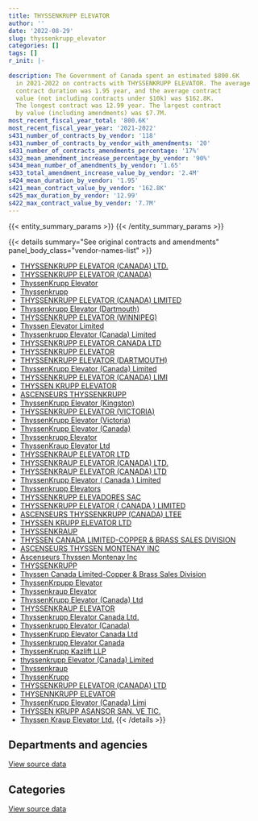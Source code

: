```yaml
---
title: THYSSENKRUPP ELEVATOR
author: ''
date: '2022-08-29'
slug: thyssenkrupp_elevator
categories: []
tags: []
r_init: |-
  
description: The Government of Canada spent an estimated $800.6K
  in 2021-2022 on contracts with THYSSENKRUPP ELEVATOR. The average
  contract duration was 1.95 year, and the average contract
  value (not including contracts under $10k) was $162.8K.
  The longest contract was 12.99 year. The largest contract
  by value (including amendments) was $7.7M.
most_recent_fiscal_year_total: '800.6K'
most_recent_fiscal_year_year: '2021-2022'
s431_number_of_contracts_by_vendor: '118'
s431_number_of_contracts_by_vendor_with_amendments: '20'
s431_number_of_contracts_amendments_percentage: '17%'
s432_mean_amendment_increase_percentage_by_vendor: '90%'
s434_mean_number_of_amendments_by_vendor: '1.65'
s433_total_amendment_increase_value_by_vendor: '2.4M'
s424_mean_duration_by_vendor: '1.95'
s421_mean_contract_value_by_vendor: '162.8K'
s425_max_duration_by_vendor: '12.99'
s422_max_contract_value_by_vendor: '7.7M'
---
```


<script src="/rmarkdown-libs/htmlwidgets/htmlwidgets.js"></script>
<link href="/rmarkdown-libs/datatables-css/datatables-crosstalk.css" rel="stylesheet" />
<script src="/rmarkdown-libs/datatables-binding/datatables.js"></script>
<script src="/rmarkdown-libs/jquery/jquery-3.6.0.min.js"></script>
<link href="/rmarkdown-libs/dt-core-bootstrap/css/dataTables.bootstrap.min.css" rel="stylesheet" />
<link href="/rmarkdown-libs/dt-core-bootstrap/css/dataTables.bootstrap.extra.css" rel="stylesheet" />
<script src="/rmarkdown-libs/dt-core-bootstrap/js/jquery.dataTables.min.js"></script>
<script src="/rmarkdown-libs/dt-core-bootstrap/js/dataTables.bootstrap.min.js"></script>
<link href="/rmarkdown-libs/crosstalk/css/crosstalk.min.css" rel="stylesheet" />
<script src="/rmarkdown-libs/crosstalk/js/crosstalk.min.js"></script>
<script src="/rmarkdown-libs/htmlwidgets/htmlwidgets.js"></script>
<link href="/rmarkdown-libs/datatables-css/datatables-crosstalk.css" rel="stylesheet" />
<script src="/rmarkdown-libs/datatables-binding/datatables.js"></script>
<script src="/rmarkdown-libs/jquery/jquery-3.6.0.min.js"></script>
<link href="/rmarkdown-libs/dt-core-bootstrap/css/dataTables.bootstrap.min.css" rel="stylesheet" />
<link href="/rmarkdown-libs/dt-core-bootstrap/css/dataTables.bootstrap.extra.css" rel="stylesheet" />
<script src="/rmarkdown-libs/dt-core-bootstrap/js/jquery.dataTables.min.js"></script>
<script src="/rmarkdown-libs/dt-core-bootstrap/js/dataTables.bootstrap.min.js"></script>
<link href="/rmarkdown-libs/crosstalk/css/crosstalk.min.css" rel="stylesheet" />
<script src="/rmarkdown-libs/crosstalk/js/crosstalk.min.js"></script>

{{< entity_summary_params >}}
{{< /entity_summary_params >}}

{{< details summary="See original contracts and amendments" panel_body_class="vendor-names-list" >}}
- [THYSSENKRUPP ELEVATOR (CANADA) LTD.](https://search.open.canada.ca/en/ct/?sort=contract_value_f%20desc&page=1&search_text=%22THYSSENKRUPP%20ELEVATOR%20%28CANADA%29%20LTD.%22)
- [THYSSENKRUPP ELEVATOR (CANADA)](https://search.open.canada.ca/en/ct/?sort=contract_value_f%20desc&page=1&search_text=%22THYSSENKRUPP%20ELEVATOR%20%28CANADA%29%22)
- [ThyssenKrupp Elevator](https://search.open.canada.ca/en/ct/?sort=contract_value_f%20desc&page=1&search_text=%22ThyssenKrupp%20Elevator%22)
- [Thyssenkrupp](https://search.open.canada.ca/en/ct/?sort=contract_value_f%20desc&page=1&search_text=%22Thyssenkrupp%22)
- [THYSSENKRUPP ELEVATOR (CANADA) LIMITED](https://search.open.canada.ca/en/ct/?sort=contract_value_f%20desc&page=1&search_text=%22THYSSENKRUPP%20ELEVATOR%20%28CANADA%29%20LIMITED%22)
- [Thyssenkrupp Elevator (Dartmouth)](https://search.open.canada.ca/en/ct/?sort=contract_value_f%20desc&page=1&search_text=%22Thyssenkrupp%20Elevator%20%28Dartmouth%29%22)
- [THYSSENKRUPP ELEVATOR (WINNIPEG)](https://search.open.canada.ca/en/ct/?sort=contract_value_f%20desc&page=1&search_text=%22THYSSENKRUPP%20ELEVATOR%20%28WINNIPEG%29%22)
- [Thyssen Elevator Limited](https://search.open.canada.ca/en/ct/?sort=contract_value_f%20desc&page=1&search_text=%22Thyssen%20Elevator%20Limited%22)
- [Thyssenkrupp Elevator (Canada) Limited](https://search.open.canada.ca/en/ct/?sort=contract_value_f%20desc&page=1&search_text=%22Thyssenkrupp%20Elevator%20%28Canada%29%20Limited%22)
- [THYSSENKRUPP ELEVATOR CANADA LTD](https://search.open.canada.ca/en/ct/?sort=contract_value_f%20desc&page=1&search_text=%22THYSSENKRUPP%20ELEVATOR%20CANADA%20LTD%22)
- [THYSSENKRUPP ELEVATOR](https://search.open.canada.ca/en/ct/?sort=contract_value_f%20desc&page=1&search_text=%22THYSSENKRUPP%20ELEVATOR%22)
- [THYSSENKRUPP ELEVATOR (DARTMOUTH)](https://search.open.canada.ca/en/ct/?sort=contract_value_f%20desc&page=1&search_text=%22THYSSENKRUPP%20ELEVATOR%20%28DARTMOUTH%29%22)
- [ThyssenKrupp Elevator (Canada) Limited](https://search.open.canada.ca/en/ct/?sort=contract_value_f%20desc&page=1&search_text=%22ThyssenKrupp%20Elevator%20%28Canada%29%20Limited%22)
- [THYSSENKRUPP ELEVATOR (CANADA) LIMI](https://search.open.canada.ca/en/ct/?sort=contract_value_f%20desc&page=1&search_text=%22THYSSENKRUPP%20ELEVATOR%20%28CANADA%29%20LIMI%22)
- [THYSSEN KRUPP ELEVATOR](https://search.open.canada.ca/en/ct/?sort=contract_value_f%20desc&page=1&search_text=%22THYSSEN%20KRUPP%20ELEVATOR%22)
- [ASCENSEURS THYSSENKRUPP](https://search.open.canada.ca/en/ct/?sort=contract_value_f%20desc&page=1&search_text=%22ASCENSEURS%20THYSSENKRUPP%22)
- [ThyssenKrupp Elevator (Kingston)](https://search.open.canada.ca/en/ct/?sort=contract_value_f%20desc&page=1&search_text=%22ThyssenKrupp%20Elevator%20%28Kingston%29%22)
- [THYSSENKRUPP ELEVATOR (VICTORIA)](https://search.open.canada.ca/en/ct/?sort=contract_value_f%20desc&page=1&search_text=%22THYSSENKRUPP%20ELEVATOR%20%28VICTORIA%29%22)
- [ThyssenKrupp Elevator (Victoria)](https://search.open.canada.ca/en/ct/?sort=contract_value_f%20desc&page=1&search_text=%22ThyssenKrupp%20Elevator%20%28Victoria%29%22)
- [ThyssenKrupp Elevator (Canada)](https://search.open.canada.ca/en/ct/?sort=contract_value_f%20desc&page=1&search_text=%22ThyssenKrupp%20Elevator%20%28Canada%29%22)
- [Thyssenkrupp Elevator](https://search.open.canada.ca/en/ct/?sort=contract_value_f%20desc&page=1&search_text=%22Thyssenkrupp%20Elevator%22)
- [ThyssenKraup Elevator Ltd](https://search.open.canada.ca/en/ct/?sort=contract_value_f%20desc&page=1&search_text=%22ThyssenKraup%20Elevator%20Ltd%22)
- [THYSSENKRAUP ELEVATOR LTD](https://search.open.canada.ca/en/ct/?sort=contract_value_f%20desc&page=1&search_text=%22THYSSENKRAUP%20ELEVATOR%20LTD%22)
- [THYSSENKRAUP ELEVATOR (CANADA) LTD.](https://search.open.canada.ca/en/ct/?sort=contract_value_f%20desc&page=1&search_text=%22THYSSENKRAUP%20ELEVATOR%20%28CANADA%29%20LTD.%22)
- [THYSSENKRAUP ELEVATOR (CANADA) LTD](https://search.open.canada.ca/en/ct/?sort=contract_value_f%20desc&page=1&search_text=%22THYSSENKRAUP%20ELEVATOR%20%28CANADA%29%20LTD%22)
- [ThyssenKrupp Elevator ( Canada ) Limited](https://search.open.canada.ca/en/ct/?sort=contract_value_f%20desc&page=1&search_text=%22ThyssenKrupp%20Elevator%20%28%20Canada%20%29%20Limited%22)
- [Thyssenkrupp Elevators](https://search.open.canada.ca/en/ct/?sort=contract_value_f%20desc&page=1&search_text=%22Thyssenkrupp%20Elevators%22)
- [THYSSENKRUPP ELEVADORES SAC](https://search.open.canada.ca/en/ct/?sort=contract_value_f%20desc&page=1&search_text=%22THYSSENKRUPP%20ELEVADORES%20SAC%22)
- [THYSSENKRUPP ELEVATOR ( CANADA ) LIMITED](https://search.open.canada.ca/en/ct/?sort=contract_value_f%20desc&page=1&search_text=%22THYSSENKRUPP%20ELEVATOR%20%28%20CANADA%20%29%20LIMITED%22)
- [ASCENSEURS THYSSENKRUPP (CANADA) LTEE](https://search.open.canada.ca/en/ct/?sort=contract_value_f%20desc&page=1&search_text=%22ASCENSEURS%20THYSSENKRUPP%20%28CANADA%29%20LTEE%22)
- [THYSSEN KRUPP ELEVATOR LTD](https://search.open.canada.ca/en/ct/?sort=contract_value_f%20desc&page=1&search_text=%22THYSSEN%20KRUPP%20ELEVATOR%20LTD%22)
- [THYSSENKRAUP](https://search.open.canada.ca/en/ct/?sort=contract_value_f%20desc&page=1&search_text=%22THYSSENKRAUP%22)
- [THYSSEN CANADA LIMITED-COPPER & BRASS SALES DIVISION](https://search.open.canada.ca/en/ct/?sort=contract_value_f%20desc&page=1&search_text=%22THYSSEN%20CANADA%20LIMITED-COPPER%20%26%20BRASS%20SALES%20DIVISION%22)
- [ASCENSEURS THYSSEN MONTENAY INC](https://search.open.canada.ca/en/ct/?sort=contract_value_f%20desc&page=1&search_text=%22ASCENSEURS%20THYSSEN%20MONTENAY%20INC%22)
- [Ascenseurs Thyssen Montenay Inc](https://search.open.canada.ca/en/ct/?sort=contract_value_f%20desc&page=1&search_text=%22Ascenseurs%20Thyssen%20Montenay%20Inc%22)
- [THYSSENKRUPP](https://search.open.canada.ca/en/ct/?sort=contract_value_f%20desc&page=1&search_text=%22THYSSENKRUPP%22)
- [Thyssen Canada Limited-Copper & Brass Sales Division](https://search.open.canada.ca/en/ct/?sort=contract_value_f%20desc&page=1&search_text=%22Thyssen%20Canada%20Limited-Copper%20%26%20Brass%20Sales%20Division%22)
- [ThyssenKrpupp Elevator](https://search.open.canada.ca/en/ct/?sort=contract_value_f%20desc&page=1&search_text=%22ThyssenKrpupp%20Elevator%22)
- [Thyssenkraup Elevator](https://search.open.canada.ca/en/ct/?sort=contract_value_f%20desc&page=1&search_text=%22Thyssenkraup%20Elevator%22)
- [ThyssenKrupp Elevator (Canada) Ltd](https://search.open.canada.ca/en/ct/?sort=contract_value_f%20desc&page=1&search_text=%22ThyssenKrupp%20Elevator%20%28Canada%29%20Ltd%22)
- [THYSSENKRAUP ELEVATOR](https://search.open.canada.ca/en/ct/?sort=contract_value_f%20desc&page=1&search_text=%22THYSSENKRAUP%20ELEVATOR%22)
- [Thyssenkrupp Elevator Canada Ltd.](https://search.open.canada.ca/en/ct/?sort=contract_value_f%20desc&page=1&search_text=%22Thyssenkrupp%20Elevator%20Canada%20Ltd.%22)
- [Thyssenkrupp Elevator (Canada)](https://search.open.canada.ca/en/ct/?sort=contract_value_f%20desc&page=1&search_text=%22Thyssenkrupp%20Elevator%20%28Canada%29%22)
- [ThyssenKrupp Elevator Canada Ltd](https://search.open.canada.ca/en/ct/?sort=contract_value_f%20desc&page=1&search_text=%22ThyssenKrupp%20Elevator%20Canada%20Ltd%22)
- [Thyssenkrupp Elevator Canada](https://search.open.canada.ca/en/ct/?sort=contract_value_f%20desc&page=1&search_text=%22Thyssenkrupp%20Elevator%20Canada%22)
- [ThyssenKrupp Kazlift LLP](https://search.open.canada.ca/en/ct/?sort=contract_value_f%20desc&page=1&search_text=%22ThyssenKrupp%20Kazlift%20LLP%22)
- [thyssenkrupp Elevator (Canada) Limited](https://search.open.canada.ca/en/ct/?sort=contract_value_f%20desc&page=1&search_text=%22thyssenkrupp%20Elevator%20%28Canada%29%20Limited%22)
- [Thyssenkraup](https://search.open.canada.ca/en/ct/?sort=contract_value_f%20desc&page=1&search_text=%22Thyssenkraup%22)
- [ThyssenKrupp](https://search.open.canada.ca/en/ct/?sort=contract_value_f%20desc&page=1&search_text=%22ThyssenKrupp%22)
- [THYSSENKRUPP ELEVATOR (CANADA) LTD](https://search.open.canada.ca/en/ct/?sort=contract_value_f%20desc&page=1&search_text=%22THYSSENKRUPP%20ELEVATOR%20%28CANADA%29%20LTD%22)
- [THYSENNKRUPP ELEVATOR](https://search.open.canada.ca/en/ct/?sort=contract_value_f%20desc&page=1&search_text=%22THYSENNKRUPP%20ELEVATOR%22)
- [ThyssenKrupp Elevator (Canada) Limi](https://search.open.canada.ca/en/ct/?sort=contract_value_f%20desc&page=1&search_text=%22ThyssenKrupp%20Elevator%20%28Canada%29%20Limi%22)
- [THYSSEN KRUPP ASANSOR SAN. VE TIC.](https://search.open.canada.ca/en/ct/?sort=contract_value_f%20desc&page=1&search_text=%22THYSSEN%20KRUPP%20ASANSOR%20SAN.%20VE%20TIC.%22)
- [Thyssen Kraup Elevator Ltd.](https://search.open.canada.ca/en/ct/?sort=contract_value_f%20desc&page=1&search_text=%22Thyssen%20Kraup%20Elevator%20Ltd.%22)
{{< /details >}}

## Departments and agencies

<div id="htmlwidget-1" style="width:100%;height:auto;" class="datatables html-widget"></div>
<script type="application/json" data-for="htmlwidget-1">{"x":{"style":"bootstrap","filter":"none","vertical":false,"data":[["<a href=\"/departments/aafc-aac/\">Agriculture and Agri-Food Canada<\/a>","<a href=\"/departments/cfia-acia/\">Canadian Food Inspection Agency<\/a>","<a href=\"/departments/csa-asc/\">Canadian Space Agency<\/a>","<a href=\"/departments/csc-scc/\">Correctional Service of Canada<\/a>","<a href=\"/departments/dfatd-maecd/\">Global Affairs Canada<\/a>","<a href=\"/departments/dfo-mpo/\">Fisheries and Oceans Canada<\/a>","<a href=\"/departments/dnd-mdn/\">National Defence<\/a>","<a href=\"/departments/ec/\">Environment and Climate Change Canada<\/a>","<a href=\"/departments/hc-sc/\">Health Canada<\/a>","<a href=\"/departments/ic/\">Innovation, Science and Economic Development Canada<\/a>","<a href=\"/departments/isc-sac/\">Indigenous Services Canada<\/a>","<a href=\"/departments/nrc-cnrc/\">National Research Council Canada<\/a>","<a href=\"/departments/nrcan-rncan/\">Natural Resources Canada<\/a>","<a href=\"/departments/pc/\">Parks Canada<\/a>","<a href=\"/departments/pwgsc-tpsgc/\">Public Services and Procurement Canada<\/a>","<a href=\"/departments/rcmp-grc/\">Royal Canadian Mounted Police<\/a>","<a href=\"/departments/tc/\">Transport Canada<\/a>"],[null,null,29425.62,698695.1,11063.1,10095.33,428172.85,28113.23,10370.21,null,null,20539.28,113703.89,132843.14,1200172.87,4429.63,null],[null,78723.25,16745.58,26583.34,8879.73,10122.99,304187.04,9080.05,28566.49,null,11684.66,20622.78,33060.51,91559.55,1883764.73,4441.77,542320.43],[null,null,15098.47,26774.99,8855.47,34641.39,281133.95,8743.34,31840.21,217141.93,15565.33,18617.18,32970.18,40559.2,1369126.97,4429.63,16189.03],[18900,null,null,102359.3,8831.21,null,388013.37,10778.89,8438.22,null,15565.33,97652.25,32970.18,13860.31,85233.24,1856.8,16189.03]],"container":"<table class=\"table table-striped table-hover row-border order-column display\">\n  <thead>\n    <tr>\n      <th>Department<\/th>\n      <th>2018-2019<\/th>\n      <th>2019-2020<\/th>\n      <th>2020-2021<\/th>\n      <th>2021-2022<\/th>\n    <\/tr>\n  <\/thead>\n<\/table>","options":{"order":[[4,"desc"]],"pageLength":10,"autoWidth":true,"columnDefs":[{"targets":1,"render":"function(data, type, row, meta) {\n    return type !== 'display' ? data : DTWidget.formatCurrency(data, \"$\", 2, 3, \",\", \".\", true, null);\n  }"},{"targets":2,"render":"function(data, type, row, meta) {\n    return type !== 'display' ? data : DTWidget.formatCurrency(data, \"$\", 2, 3, \",\", \".\", true, null);\n  }"},{"targets":3,"render":"function(data, type, row, meta) {\n    return type !== 'display' ? data : DTWidget.formatCurrency(data, \"$\", 2, 3, \",\", \".\", true, null);\n  }"},{"targets":4,"render":"function(data, type, row, meta) {\n    return type !== 'display' ? data : DTWidget.formatCurrency(data, \"$\", 2, 3, \",\", \".\", true, null);\n  }"},{"width":"16%","targets":[1,2,3,4]},{"className":"dt-right","targets":[1,2,3,4]}],"orderClasses":false}},"evals":["options.columnDefs.0.render","options.columnDefs.1.render","options.columnDefs.2.render","options.columnDefs.3.render"],"jsHooks":[]}</script>
<p class="text-right">
<a href="https://github.com/GoC-Spending/contracts-data/tree/main/data/out/vendors/thyssenkrupp_elevator/summary_by_fiscal_year_by_department.csv" class="source-data-link btn btn-link">View source data</a>
</p>

## Categories

<div id="htmlwidget-2" style="width:100%;height:auto;" class="datatables html-widget"></div>
<script type="application/json" data-for="htmlwidget-2">{"x":{"style":"bootstrap","filter":"none","vertical":false,"data":[["<a href=\"/categories/facilities_and_construction/\">Facilities and construction<\/a>","<a href=\"/categories/office_management/\">Office management<\/a>","<a href=\"/categories/defence/\">Defence<\/a>","<a href=\"/categories/professional_services/\">Professional services<\/a>","<a href=\"/categories/transportation_and_logistics/\">Transportation and logistics<\/a>","<a href=\"/categories/industrial_products_and_services/\">Industrial products and services<\/a>"],[1382497.05,760967,55742.74,178325.56,null,310091.88],[1931804.25,5069.64,null,343095.23,526087.05,264286.73],[1488496.7,6904.55,null,121259.16,null,505026.86],[440531.67,1721.41,null,1947,null,356448.06]],"container":"<table class=\"table table-striped table-hover row-border order-column display\">\n  <thead>\n    <tr>\n      <th>Category<\/th>\n      <th>2018-2019<\/th>\n      <th>2019-2020<\/th>\n      <th>2020-2021<\/th>\n      <th>2021-2022<\/th>\n    <\/tr>\n  <\/thead>\n<\/table>","options":{"order":[[4,"desc"]],"dom":"t","pageLength":30,"autoWidth":true,"columnDefs":[{"targets":1,"render":"function(data, type, row, meta) {\n    return type !== 'display' ? data : DTWidget.formatCurrency(data, \"$\", 2, 3, \",\", \".\", true, null);\n  }"},{"targets":2,"render":"function(data, type, row, meta) {\n    return type !== 'display' ? data : DTWidget.formatCurrency(data, \"$\", 2, 3, \",\", \".\", true, null);\n  }"},{"targets":3,"render":"function(data, type, row, meta) {\n    return type !== 'display' ? data : DTWidget.formatCurrency(data, \"$\", 2, 3, \",\", \".\", true, null);\n  }"},{"targets":4,"render":"function(data, type, row, meta) {\n    return type !== 'display' ? data : DTWidget.formatCurrency(data, \"$\", 2, 3, \",\", \".\", true, null);\n  }"},{"width":"16%","targets":[1,2,3,4]},{"className":"dt-right","targets":[1,2,3,4]}],"orderClasses":false,"lengthMenu":[10,25,30,50,100]}},"evals":["options.columnDefs.0.render","options.columnDefs.1.render","options.columnDefs.2.render","options.columnDefs.3.render"],"jsHooks":[]}</script>
<p class="text-right">
<a href="https://github.com/GoC-Spending/contracts-data/tree/main/data/out/vendors/thyssenkrupp_elevator/summary_by_fiscal_year_by_category.csv" class="source-data-link btn btn-link">View source data</a>
</p>
